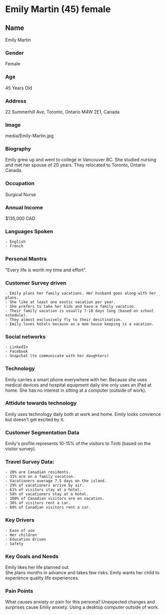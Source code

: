 # Emily Martin (45) female

## Name 
Emily Martin

### Gender 
Female

### Age 
45 Years Old

### Address
22 Summerhill Ave, Toronto, Ontario M4W 2E1, Canada

### Image 
media/Emily-Martin.jpg

### Biography 
Emily grew up and went to college in Vancouver BC.  She studied nursing and met her spouse of 20 years.  They relocated to Toronto, Ontario 
Canada. 

### Occupation
Surgical Nurse

### Annual Income
$135,000 CAD

### Languages Spoken 
    - English
    - French

### Personal Mantra
"Every life is worth my time and effort".

### Customer Survey driven
    - Emily plans her family vacations. Her husband goes along with her plans.
    - She like at least one exotic vacation per year.
    - She prefers to take her kids and have a family vacation.
    - Their family vacation is usually 7-10 days long (based on school schedule).
    - They almost exclusively fly to their desitination.
    - Emily loves hotels because as a mom house keeping is a vacation.

### Social networks
    - LinkedIn 
    - Facebook
    - Snapchat (to communicate with her daughters)

### Technology
Emily carries a smart phone everywhere with her.  Because she uses medical devices and hospital equipment daily she only uses an iPad at home.  She has no interest in sitting at a computer (outside of work).

### Attidute towards technology 
Emily uses technology daily both at work and home.  Emily looks convience but doesn't get excited by it.

### Customer Segmentation Data

Emily's profile represents 10-15% of the visitors to Tiniti (based on the visitor survey).

### Travel Survey Data:
    - 20% are Canadian residents.
    - 31% are on a family vacation.
    - Vacationers average 7.5 days on the island.
    - 29% of vacationers arrive by air.
    - 61% of visitors stay at a hotel.
    - 58% of vacationers stay at a hotel.
    - 100% of Canadian visitors are on vacation.
    - 38% of visitors rent a car.
    - 60% of Canadian visitors rent a car.

### Key Drivers
    - Ease of use
    - Her children
    - Education driven
    - Safety

### Key Goals and Needs
Emily likes her life planned out.  
She plans months in advance and takes few risks.
Emily wants her child to experience quality life experiences.

### Pain Points
What causes anxiety or pain for this persona?
Unexpected changes and surprises cause Emily anxiety.
Using a desktop computer outside of work.